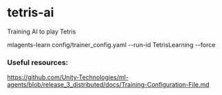 # tetris-ai
Training AI to play Tetris

mlagents-learn config/trainer_config.yaml --run-id TetrisLearning --force

### Useful resources:
https://github.com/Unity-Technologies/ml-agents/blob/release_3_distributed/docs/Training-Configuration-File.md

